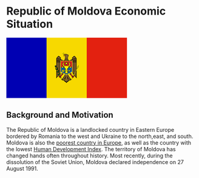  # Republic of Moldova Economic Situation
![](images/moldova_flag.png)
 ## Background and Motivation
 The Republic of Moldova is a landlocked country in Eastern Europe bordered by Romania to the west and Ukraine to the north,east, and south. Moldova is also the <a href="https://www.jagranjosh.com/general-knowledge/top-10-poorest-countries-in-europe-1538044990-1">poorest country in Europe</a>, as well as the country with the lowest  <a href=https://en.wikipedia.org/wiki/Human_Development_Index> Human Development Index</a>. The territory of Moldova 
has changed hands often throughout history. Most recently, during the dissolution of the Soviet Union, Moldova declared independence on 27 August 1991. 


